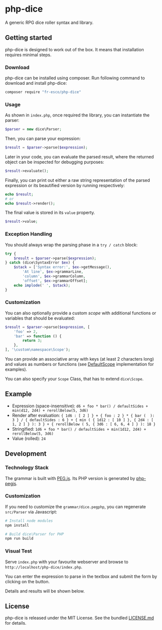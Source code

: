 # php-dice
A generic RPG dice roller syntax and library.

## Getting started

php-dice is designed to work out of the box. It means that installation requires minimal steps.

### Download

php-dice can be installed using composer. Run following command to download and
install php-dice:

```bash
composer require "fr-esco/php-dice"
```

### Usage

As shown in `index.php`, once required the library, you can instantiate the parser:

```php
$parser = new dice\Parser;
```

Then, you can parse your expression:

```php
$result = $parser->parse($expression);
```

Later in your code, you can evaluate the parsed result, where the returned object can be
inspected for debugging purposes:

```php
$result->evaluate();
```

Finally, you can print out either a raw string representation of the parsed expression
or its beautified version by running respectively:

```php
echo $result;
# or
echo $result->render();
```

The final value is stored in its `value` property.

```php
$result->value;
```

### Exception Handling

You should always wrap the parsing phase in a `try / catch` block:

```php
try {
    $result = $parser->parse($expression);
} catch (dice\SyntaxError $ex) {
    $stack = ['Syntax error:', $ex->getMessage(),
        'At line', $ex->grammarLine,
        'column', $ex->grammarColumn,
        'offset', $ex->grammarOffset];
    echo implode(' ', $stack);
}
```

### Customization

You can also optionally provide a custom *scope* with additional functions or variables that should be evaluated:

```php
$result = $parser->parse($expression, [
    'foo' => 2,
    'bar' => function () {
        return 3;
    },
], '\custom\namespace\Scope');
```

You can provide an associative array with keys (at least 2 characters long) and values
as numbers or functions (see [DefaultScope](src/DefaultScope.php) implementation for examples).

You can also specify your `Scope` Class, that has to extend `dice\Scope`.

## Example

* Expression (space-insensitive): `d6 + foo * bar() / defaultSides + min(d12, 2d4) + rerollBelow(5, 3d6)`
* Render after evaluation: `{ 1d6 : [ 2 ] } + { foo : 2 } * { bar (  ): 3 } / { defaultSides : 6 } + { min ( { 1d12 : [ 10 ] }, { 2d4 : [ 1, 2 ] } ): 3 } + { rerollBelow ( 5, { 3d6 : [ 6, 6, 4 ] } ): 18 }`
* Stringified: `1d6 + foo * bar() / defaultSides + min(1d12, 2d4) + rerollBelow(5, 3d6)`
* Value (rolled): `24`

## Development

### Technology Stack
The grammar is built with [PEG.js](http://pegjs.org/).
Its PHP version is generated by [php-pegjs](https://www.npmjs.com/package/php-pegjs).

### Customization
If you need to customize the `grammar/dice.pegphp`, you can regenerate `src/Parser` via Javascript:

```bash
# Install node modules
npm install

# Build dice\Parser for PHP
npm run build
```

### Visual Test
Serve `index.php` with your favourite webserver and browse to `http://localhost/php-dice/index.php`.

You can enter the expression to parse in the textbox and submit the form by clicking on the button.

Details and results will be shown below.

## License
php-dice is released under the MIT License. See the bundled [LICENSE.md](LICENSE.md) for details.
